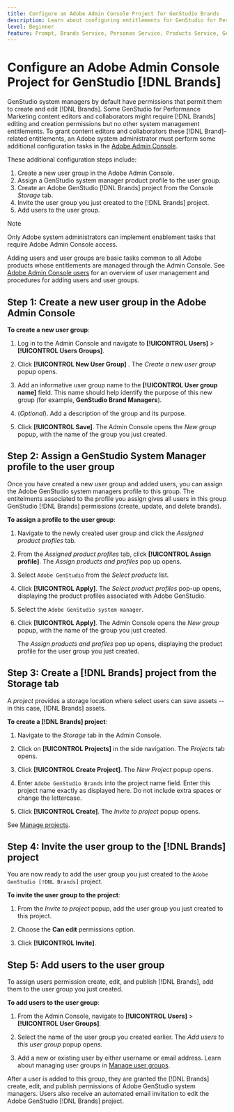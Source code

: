 ```yaml
---
title: Configure an Adobe Admin Console Project for GenStudio Brands
description: Learn about configuring entitlements for GenStudio for Performance Marketing brand creators and editors.
level: Beginner
feature: Prompt, Brands Service, Personas Service, Products Service, Generative AI, Guidelines
---
```

# Configure an Adobe Admin Console Project for GenStudio [!DNL Brands]

GenStudio system managers by default have permissions that permit them to create and edit [!DNL Brands]. Some GenStudio for Performance Marketing content editors and collaborators might require [!DNL Brands] editing and creation permissions but no other system management entitlements. To grant content editors and collaborators these [!DNL Brand]-related entitlements, an Adobe system administrator must perform some additional configuration tasks in the [Adobe Admin Console](https://helpx.adobe.com/enterprise/using/admin-console.html#Overview).

These additional configuration steps include:

1. Create a new user group in the Adobe Admin Console.
1. Assign a GenStudio system manager product profile to the user group.
1. Create an Adobe GenStudio [!DNL Brands] project from the Console _Storage_ tab.
1. Invite the user group you just created to the [!DNL Brands] project.
1. Add users to the user group.

>[!NOTE]
>
>Only Adobe system administrators can implement enablement tasks that require Adobe Admin Console access.

Adding users and user groups are basic tasks common to all Adobe products whose entitlements are managed through the Admin Console. See [Adobe Admin Console users](https://helpx.adobe.com/enterprise/using/users.html) for an overview of user management and procedures for adding users and user groups.

## Step 1: Create a new user group in the Adobe Admin Console

**To create a new user group**:

1. Log in to the Admin Console and navigate to **[!UICONTROL Users]** > **[!UICONTROL Users Groups]**.

1. Click **[!UICONTROL New User Group]** . The _Create a new user group_ popup opens.

1. Add an informative user group name to the **[!UICONTROL User group name]** field. This name should help identify the purpose of this new group (for example, **GenStudio Brand Managers**).

1. (_Optional_). Add a description of the group and its purpose.

1. Click **[!UICONTROL Save]**.  The Admin Console opens the _New group_ popup, with the name of the group you just created.

## Step 2: Assign a GenStudio System Manager profile to the user group

Once you have created a new user group and added users, you can assign the Adobe GenStudio system managers profile to this group. The entitelments associated to the profile you assign gives all users in this group GenStudio [!DNL Brands] permissions (create, update, and delete brands).

**To assign a profile to the user group**:

1. Navigate to the newly created user group and click the _Assigned product profiles_ tab.

1. From the _Assigned product profiles_ tab, click **[!UICONTROL Assign profile]**. The _Assign products and profiles_ pop up opens.

1. Select `Adobe GenStudio` from the _Select products_ list.

1. Click **[!UICONTROL Apply]**. The _Select product profiles_ pop-up opens, displaying the product profiles associated with Adobe GenStudio.

1. Select the `Adobe GenStudio system manager`.
   
1. Click **[!UICONTROL Apply]**. The Admin Console opens the _New group_ popup, with the name of the group you just created.
   
   The _Assign products and profiles_ pop up opens, displaying the product profile for the user group you just created.

## Step 3: Create a [!DNL Brands] project from the Storage tab

A _project_ provides a storage location where select users can save assets -- in this case, [!DNL Brands] assets.

**To create a [!DNL Brands] project**:

1. Navigate to the _Storage_ tab in the Admin Console.

1. Click on **[!UICONTROL Projects]** in the side navigation. The _Projects_ tab opens.

1. Click **[!UICONTROL Create Project]**. The _New Project_ popup opens.

1. Enter `Adobe GenStudio Brands` into the project name field. Enter this project name exactly as displayed here. Do not include extra spaces or change the lettercase.

1. Click **[!UICONTROL Create]**. The  _Invite to project_ popup opens.
 
See [Manage projects](https://helpx.adobe.com/enterprise/using/projects-in-business-storage.html).

## Step 4: Invite the user group to the [!DNL Brands] project

You are now ready to add the user group you just created to the `Adobe GenStudio [!DNL Brands]` project.

**To invite the user group to the project**:

1. From the _Invite to project_ popup, add the user group you just created to this project.

1. Choose the **Can edit** permissions option.

1. Click **[!UICONTROL Invite]**.

<!-- Need info on what happens when you click Invite -->

## Step 5: Add users to the user group

To assign users permission create, edit, and publish [!DNL Brands], add them to the user group you just created.

**To add users to the user group**:

1. From the Admin Console, navigate to **[!UICONTROL Users]** > **[!UICONTROL User Groups]**.

1. Select the name of the user group you created earlier. The _Add users to this user group_ popup opens.

1. Add a new or existing user by either username or email address. Learn about managing user groups in [Manage user groups](https://helpx.adobe.com/enterprise/using/user-groups.html).

After a user is added to this group, they are granted the [!DNL Brands] create, edit, and publish permissions of Adobe GenStudio system managers. Users also receive an automated email invitation to edit the Adobe GenStudio [!DNL Brands] project.






